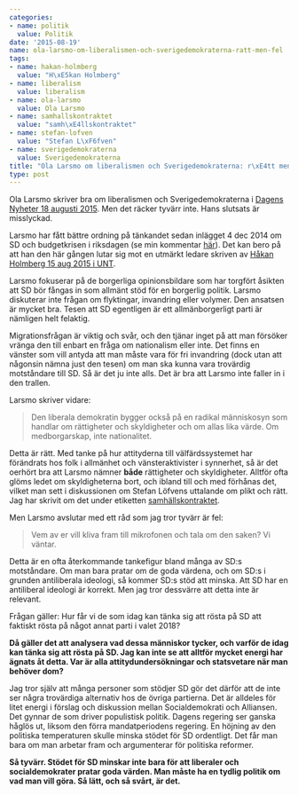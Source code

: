 ```yaml
---
categories:
- name: politik
  value: Politik
date: '2015-08-19'
name: ola-larsmo-om-liberalismen-och-sverigedemokraterna-ratt-men-fel
tags:
- name: hakan-holmberg
  value: "H\xE5kan Holmberg"
- name: liberalism
  value: liberalism
- name: ola-larsmo
  value: Ola Larsmo
- name: samhallskontraktet
  value: "samh\xE4llskontraktet"
- name: stefan-lofven
  value: "Stefan L\xF6fven"
- name: sverigedemokraterna
  value: Sverigedemokraterna
title: "Ola Larsmo om liberalismen och Sverigedemokraterna: r\xE4tt men fel"
type: post
---
```

Ola Larsmo skriver bra om liberalismen och Sverigedemokraterna i [Dagens Nyheter 18 augusti 2015](http://www.dn.se/kultur-noje/kulturdebatt/liberalers-okenvandring-hogerut/). Men det räcker tyvärr inte. Hans slutsats är misslyckad.

Larsmo har fått bättre ordning på tänkandet sedan inlägget 4 dec 2014 om SD och budgetkrisen i riksdagen (se min kommentar [här](/2014/12/04/ola-larsmos-ansvar/)). Det kan  bero på att han den här gången lutar sig mot en utmärkt ledare skriven av [Håkan Holmberg 15 aug 2015 i UNT](http://www.unt.se/asikt/ledare/till-hoger-om-liberalismen-3838547.aspx).



Larsmo fokuserar på de borgerliga opinionsbildare som har torgfört åsikten att SD bör fångas in som allmänt stöd för en borgerlig politik. Larsmo diskuterar inte frågan om flyktingar, invandring eller volymer. Den ansatsen är mycket bra. Tesen att SD egentligen är ett allmänborgerligt parti är nämligen helt felaktig.

Migrationsfrågan är viktig och svår, och den tjänar inget på att man försöker vränga den till enbart en fråga om nationalism eller inte. Det finns en vänster som vill antyda att man måste vara för fri invandring (dock utan att någonsin nämna just den tesen) om man ska kunna vara trovärdig motståndare till SD. Så är det ju inte alls. Det är bra att Larsmo inte faller in i den trallen.

Larsmo skriver vidare:

> Den liberala demokratin bygger också på en radikal människosyn som handlar om rättigheter och skyldigheter och om allas lika värde. Om medborgarskap, inte nationalitet.

Detta är rätt. Med tanke på hur attityderna till välfärdssystemet har förändrats hos folk i allmänhet och vänsteraktivister i synnerhet, så är det oerhört bra att Larsmo nämner **både** rättigheter och skyldigheter. Alltför ofta glöms ledet om skyldigheterna bort, och ibland till och med förhånas det, vilket man sett i diskussionen om Stefan Löfvens uttalande om plikt och rätt. Jag har skrivit om det under etiketten [samhällskontraktet](/tag/samhallskontraktet/).

Men Larsmo avslutar med ett råd som jag tror tyvärr är fel:

> Vem av er vill kliva fram till mikrofonen och tala om den saken? Vi väntar.

Detta är en ofta återkommande tankefigur bland många av SD:s motståndare. Om man bara pratar om de goda värdena, och om SD:s i grunden antiliberala ideologi, så kommer SD:s stöd att minska. Att SD har en antiliberal ideologi är korrekt. Men jag tror dessvärre att detta inte är relevant.

Frågan gäller: Hur får vi de som idag kan tänka sig att rösta på SD att faktiskt rösta på något annat parti i valet 2018?

**Då gäller det att analysera vad dessa människor tycker, och varför de idag kan tänka sig att rösta på SD. Jag kan inte se att alltför mycket energi har ägnats åt detta. Var är alla attitydundersökningar och statsvetare när man behöver dom?**

Jag tror själv att många personer som stödjer SD gör det därför att de inte ser några trovärdiga alternativ hos de övriga partierna. Det är alldeles för litet energi i förslag och diskussion mellan Socialdemokrati och Alliansen. Det gynnar de som driver populistisk politik. Dagens regering ser ganska håglös ut, liksom den förra mandatperiodens regering. En höjning av den politiska temperaturen skulle minska stödet för SD ordentligt. Det får man bara om man arbetar fram och argumenterar för politiska reformer.

**Så tyvärr. Stödet för SD minskar inte bara för att liberaler och socialdemokrater pratar goda värden. Man måste ha en tydlig politik om vad man vill göra. Så lätt, och så svårt, är det.**

